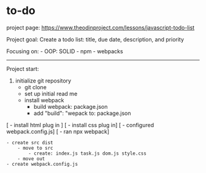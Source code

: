# to-do
project page: https://www.theodinproject.com/lessons/javascript-todo-list

Project goal: Create a todo list:
title, due date, description, and priority

Focusing on: 
    - OOP: SOLID
    - npm
    - webpacks

----- 
Project start:

1. initialize git repository
    - git clone
    - set up initial read me
    - install webpack 
        - build webpack: package.json
        - add "build": "wepack to: package.json

[   - install html plug in ]
[   - install css plug in]
[   - configured webpack.config.js]
[   - ran npx webpack]

    - create src dist
        - move to src
            - create: index.js task.js dom.js style.css
        - move out
    - create webpack.config.js